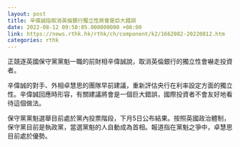 ```yaml
---
layout: post
title: 辛偉誠指取消英倫銀行獨立性將會是巨大錯誤
date: 2022-08-12 09:50:05.000000000 +08:00
link: https://news.rthk.hk/rthk/ch/component/k2/1662082-20220812.htm
categories: rthk
---
```


正競逐英國保守黨黨魁一職的前財相辛偉誠說，取消英倫銀行的獨立性會嚇走投資者。

辛偉誠的對手、外相卓慧思的團隊早前建議，重新評估央行在利率設定方面的獨立性。辛偉誠回應時形容，有關建議將會是一個巨大錯誤，國際投資者不會友好地看待這個做法。

保守黨黨魁選舉目前處於黨內投票階段，下月5日公布結果。按照英國政治體制，保守黨目前是執政黨，當選黨魁的人自動成為首相。報道指在黨魁之爭中，卓慧思目前處於優勢。
